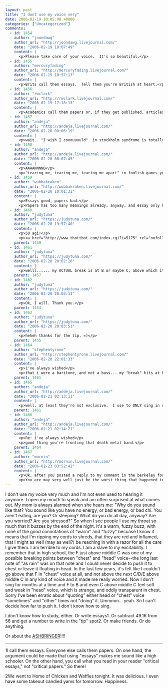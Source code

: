 ```yaml
---
layout: post
title: "I dont use my voice very"
date: 2006-02-19 10:05:00 +0000
categories: ["Uncategorized"]
comments:
  - id: 1454
    author: "joondawg"
    author_url: "http://joondawg.livejournal.com/"
    date: "2006-02-19 10:07:49"
    content: |
      <p>Please take care of your voice.  It's so beautiful.</p>
  - id: 1455
    author: "mercuryfading"
    author_url: "http://mercuryfading.livejournal.com/"
    date: "2006-02-19 10:57:13"
    content: |
      <p>Brits call them essays.  Tell them you're British at heart.</p>
  - id: 1456
    author: "rwclark"
    author_url: "http://rwclark.livejournal.com/"
    date: "2006-02-19 17:18:13"
    content: |
      <p>Academics call them papers or, if they get published, articles.</p>
  - id: 1457
    author: "andeja"
    author_url: "http://andeja.livejournal.com/"
    date: "2006-02-20 08:06:19"
    content: |
      <p>wait.. "I wish I cooouuuuld"  in stockholm syndrome is totally above F, and you sing it in chest!  and it sounds good!  AAANND there are many f's (your breaking point note) in that solo, and it sounds good!  So, you are a LIAR.</p>
  - id: 1458
    author: "andeja"
    author_url: "http://andeja.livejournal.com/"
    date: "2006-02-20 08:07:45"
    content: |
      <p>AAAANNNND</p>
      <p>"tearing me, tearing me, tearing me apart" in foolish games you also sang in chest, right?  that sounded good too.</p>
  - id: 1459
    author: "wubbakraken"
    author_url: "http://wubbakraken.livejournal.com/"
    date: "2006-02-20 10:01:32"
    content: |
      <p>Essays good, papers bad.</p>
      <p>Papers has too many meanings already, anyway, and essay only has one other meaning that I can think of, and even that's probably only because I'm confusing it with assays.  Though according to dictionary.com I am not but I don't know whether to believe them or not.</p>
  - id: 1460
    author: "judytuna"
    author_url: "https://judytuna.com/"
    date: "2006-02-20 19:57:40"
    content: |
      <p>50 agi!</p>
      <p><a href="http://www.thottbot.com/index.cgi?i=5175" rel="nofollow">ground scorpok assay</a>?</p>
    parent: 1459
  - id: 1461
    author: "judytuna"
    author_url: "https://judytuna.com/"
    date: "2006-02-20 20:02:26"
    content: |
      <p>welll...... my ACTUAL break is at B or maybe C, above which it is pretty much impossible to sing in chest. But at F, it becomes increasingly comfortable to throw the note up into my head so I always have to decide which to use. After F, I can no longer sing in chest voice quietly--can only belt. So.... I guess the choice is usually based on how loud I want it to be. Or if it needs to be held out long (pretty sure the last note of the psychic was F also; I sang that in head)</p>
    parent: 1457
  - id: 1462
    author: "judytuna"
    author_url: "https://judytuna.com/"
    date: "2006-02-20 20:03:11"
    content: |
      <p>Ok, I will. Thank you.</p>
    parent: 1454
  - id: 1463
    author: "judytuna"
    author_url: "https://judytuna.com/"
    date: "2006-02-20 20:03:51"
    content: |
      <p>heheh thanks for the tip. =)</p>
    parent: 1455
  - id: 1464
    author: "stephentyrone"
    author_url: "http://stephentyrone.livejournal.com/"
    date: "2006-02-20 22:01:33"
    content: |
      <p>i've always wished</p>
      <p>that i were a baritone, and not a bass... my "break" hits at F above middle C, preventing me from singing most of the schubert lieder (most importantly, der erlkönig!) entirely in chest.... sigh, and all i need is a G.  the good news is that the more i damage my vocal chords, the *higher* it gets, so i should be able to sing it properly in a few years....</p>
    parent: 1461
  - id: 1465
    author: "andeja"
    author_url: "http://andeja.livejournal.com/"
    date: "2006-02-21 02:13:11"
    content: |
      <p>well, at least they're not exclusive.  I use to ONLY sing in chest exclusively, or head exclusively, until i began singing more and more when i began to realize how much better i would BLEND  if I mixed the 2.  I don't think it's neccesarily a voice damage issue, it's just maybe a "decide on the fly" kind of issue.. of how much of each to mix for that moment.</p>
    parent: 1461
  - id: 1466
    author: "andeja"
    author_url: "http://andeja.livejournal.com/"
    date: "2006-02-21 02:14:21"
    content: |
      <p>Re: i've always wished</p>
      <p>good thing you're fronting that death metal band.</p>
    parent: 1464
  - id: 1467
    author: "mornin"
    author_url: "http://mornin.livejournal.com/"
    date: "2006-02-23 03:52:42"
    content: |
      <p>Ok, after you posted a reply to my comment in the berkeley forum, I wanted to know how much of a WoW addict you are. Unfortunately for me, your link to Ashbringer has just eaten 15 minutes of my day :(.</p>
      <p>You are may very well just be the worst thing that happened to me tonight :P</p>
---
```


I don't use my voice very much and I'm not even used to hearing it anymore. I open my mouth to speak and am often surprised at what comes out. My mom is always alarmed when she hears me: "Why do you sound like that? You sound like you have no energy, or bad energy, or bad chi. You aren't eating, are you? Or sleeping? What do you do all day, anyway? Are you worried? Are you stressed?" So when I see people I use my throat so much that it buzzes by the end of the night. It's a warm, fuzzy buzz, with none of the good connotations of "warm" and "fuzzy" becuase I know it means that I'm ripping my cords to shreds, that they are red and inflamed, that I might as well (may as well?) be reaching in with a razor for all the care I give them. I am terrible to my cords. I am a slave to my excitability. I remember that in high school, the F just above middle C was one of my possible breaking points between "chest" and "head" voice--the long last note of "as rain" was on that note and I could never decide to push it to chest or leave it floating in head. In the last few years, it's felt like I couldn't go above that F in "chest" voice at all, and not above the next C/D/E above middle C in any kind of voice and it made me really worried. Now I don't sing for months at a time and F to B and even C above middle C feel soft and weak in "head" voice, which is strange, and oddly transparent in chest. Sorry I've been erratic about "quoting" either head or "chest" voice "sometimes" and "other" times not "doing" it. Ummmm... yeah. So I can't decide how far to push it. I don't know how to sing.

I don't know how to study, either. Or write essays1. Or subtract 49.16 from 56 and get a number to write in the "tip" spot2. Or make friends. Or do anything.

Or about the [ASHBRINGER](http://www.ashbringer.com/screens.php)!!!!

----
1I call them essays. Everyone else calls them papers. On one hand, the argument could be made that using "essays" makes me sound like a high schooler. On the other hand, you call what you read in your reader "critical essays," not "critical papers." So there!

2We went to Home of Chicken and Waffles tonight. It was delicious. I even have some takeout candied yams for tomorrow. Happiness.